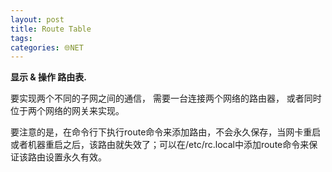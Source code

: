 ```yaml
---
layout: post
title: Route Table
tags: 
categories: 🌐NET
---
```




**显示 & 操作 路由表.**

要实现两个不同的子网之间的通信，
需要一台连接两个网络的路由器，
或者同时位于两个网络的网关来实现。

要注意的是，在命令行下执行route命令来添加路由，不会永久保存，当网卡重启或者机器重启之后，该路由就失效了；可以在/etc/rc.local中添加route命令来保证该路由设置永久有效。

